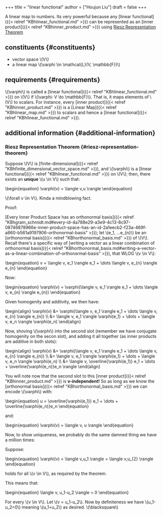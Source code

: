 +++
title = "linear functional"
author = ["Houjun Liu"]
draft = false
+++

A linear map to numbers. Its very powerful because any [linear functional]({{< relref "KBhlinear_functional.md" >}}) can be represented as an [inner product]({{< relref "KBhinner_product.md" >}}) using [Riesz Representation Theorem](#riesz-representation-theorem)


## constituents {#constituents}

-   vector space \\(V\\)
-   a linear map \\(\varphi \in \mathcal{L}(V, \mathbb{F})\\)


## requirements {#requirements}

\\(\varphi\\) is called a [linear functional]({{< relref "KBhlinear_functional.md" >}}) on \\(V\\) if \\(\varphi: V \to \mathbb{F}\\). That is, it maps elements of \\(V\\) to scalars. For instance, every [inner product]({{< relref "KBhinner_product.md" >}}) is a [Linear Map]({{< relref "KBhlinear_map.md" >}}) to scalars and hence a [linear functional]({{< relref "KBhlinear_functional.md" >}}).


## additional information {#additional-information}


### Riesz Representation Theorem {#riesz-representation-theorem}

Suppose \\(V\\) is [finite-dimensional]({{< relref "KBhfinite_dimensional_vector_space.md" >}}), and \\(\varphi\\) is a [linear functional]({{< relref "KBhlinear_functional.md" >}}) on \\(V\\); then, there exists an **unique** \\(u \in V\\) such that:

\begin{equation}
\varphi(v) = \langle v,u \rangle
\end{equation}

\\(\forall v \in V\\). Kinda a mindblowing fact.

Proof:

[Every Inner Product Space has an orthonormal basis]({{< relref "KBhgram_schmidt.md#every-id-4a788e29-a3e9-4c13-8c97-08746878966e-inner-product-space-has-an-id-2a1eecb2-f23a-469f-a860-b561a9197906-orthonormal-basis" >}}); let \\(e\_1, ...e\_{n}\\) be an [orthonormal basis]({{< relref "KBhorthonormal_basis.md" >}}) of \\(V\\). Recall there's a specific way of [writing a vector as a linear combination of orthonormal basis]({{< relref "KBhorthonormal_basis.md#writing-a-vector-as-a-linear-combination-of-orthonormal-basis" >}}), that WLOG \\(v \in V\\):

\begin{equation}
v = \langle v, e\_1 \rangle e\_1 + \dots \langle v, e\_{n} \rangle e\_{n}
\end{equation}

Now:

\begin{equation}
\varphi(v) = \varphi(\langle v, e\_1 \rangle e\_1 + \dots \langle v, e\_{n} \rangle e\_{n})
\end{equation}

Given homogenity and addtivity, we then have:

\begin{align}
\varphi(v) &= \varphi(\langle v, e\_1 \rangle e\_1 + \dots \langle v, e\_{n} \rangle e\_{n})  \\\\
&= \langle v, e\_1 \rangle \varphi(e\_1) + \dots  + \langle v, e\_n \rangle \varphi(e\_n)
\end{align}

Now, shoving \\(\varphi\\) into the second slot (remember we have conjugate homogenity on the secon slot), and adding it all together (as inner products are additive in both slots):

\begin{align}
\varphi(v) &= \varphi(\langle v, e\_1 \rangle e\_1 + \dots \langle v, e\_{n} \rangle e\_{n})  \\\\
&= \langle v, e\_1 \rangle \varphi(e\_1) + \dots  + \langle v, e\_n \rangle \varphi(e\_n)  \\\\
&= \langle v, \overline{\varphi(e\_1)} e\_1 + \dots  + \overline{\varphi(e\_n)}e\_n \rangle
\end{align}

You will note now that the second slot to this [inner product]({{< relref "KBhinner_product.md" >}}) is **v-independent!** So as long as we know the [orthonormal basis]({{< relref "KBhorthonormal_basis.md" >}}) we can encode \\(\varphi\\) with:

\begin{equation}
u = \overline{\varphi(e\_1)} e\_1 + \dots  + \overline{\varphi(e\_n)}e\_n
\end{equation}

and:

\begin{equation}
\varphi(v) = \langle v, u \rangle
\end{equation}

Now, to show uniqueness, we probably do the same damned thing we have a million times:

Suppose:

\begin{equation}
\varphi(v) = \langle v,u\_1 \rangle = \langle v,u\_{2} \rangle
\end{equation}

holds for all \\(v \in V\\), as required by the theorem.

This means that:

\begin{equation}
\langle v, u\_1-u\_2 \rangle = 0
\end{equation}

For every \\(v \in V\\). Let \\(v = u\_1-u\_2\\). Now by definiteness we have \\(u\_1-u\_2=0\\) meaning \\(u\_1=u\_2\\) as desired. \\(\blacksquare\\)
